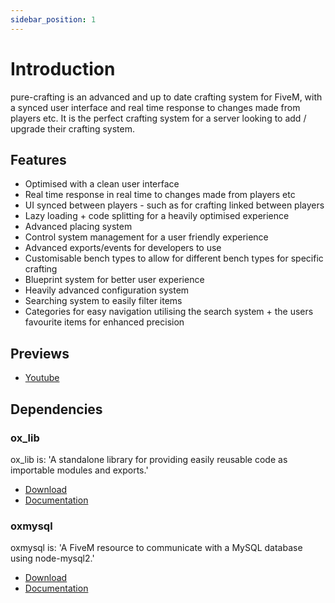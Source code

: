 ```yaml
---
sidebar_position: 1
---
```


# Introduction

pure-crafting is an advanced and up to date crafting system for FiveM, with a synced user interface and real time response to changes made from players etc. It is the perfect crafting system for a server looking to add / upgrade their crafting system.

## Features

- Optimised with a clean user interface
- Real time response in real time to changes made from players etc
- UI synced between players - such as for crafting linked between players
- Lazy loading + code splitting for a heavily optimised experience
- Advanced placing system
- Control system management for a user friendly experience
- Advanced exports/events for developers to use
- Customisable bench types to allow for different bench types for specific crafting
- Blueprint system for better user experience
- Heavily advanced configuration system
- Searching system to easily filter items
- Categories for easy navigation utilising the search system + the users favourite items for enhanced precision

## Previews

- [Youtube](https://www.youtube.com/watch?v=nPLX8S0Xtwo)

## Dependencies

### ox_lib

ox_lib is: 'A standalone library for providing easily reusable code as importable modules and exports.'

- [Download](https://github.com/overextended/ox_lib/releases/)
- [Documentation](https://overextended.dev/ox_lib)

### oxmysql

oxmysql is: 'A FiveM resource to communicate with a MySQL database using node-mysql2.'

- [Download](https://github.com/overextended/oxmysql/releases)
- [Documentation](https://overextended.dev/oxmysql)
